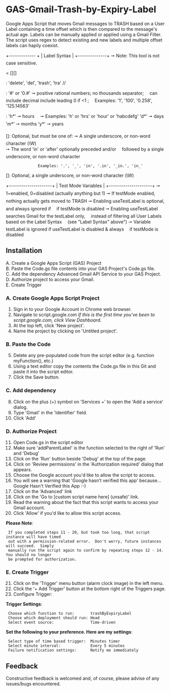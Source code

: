 # GAS-Gmail-Trash-by-Expiry-Label

 Google Apps Script that moves Gmail messages to TRASH based on a User Label 
 containing a time offset which is then compared to the message's actual age.
 Labels can be manually applied or applied using a Gmail Filter.  The script uses 
 regex to detect existing and new labels and multiple offset labels can hapily coexist.
   
  +------------- +
  | Label Syntax |
  +--------------+
   🠖  Note: This tool is not case sensitive. 

  <Label> = <prefix>[<sepparator01>]<delay>[<sepparator01>]<unit>
                     
  <prefix>:   'delete', 'del', 'trash', 'tra'  // 
      
  <delay>: '#' or '0.#'        🠖  positive rational numbers; no thousands separator;
                                  can include decimal include leading 0 if <1 ;
                                  Examples: '1', '100', '0.258', '125.14563'
                                        
  <unit>:  'h*'   🠖   hours   🠖  Examples: 'h' or 'hrs' or 'hour' or 'habcdefg'
           'd*'   🠖   days
           'm*'   🠖   months
           'y*'   🠖   years   
  
  [<sepparator01>]:  Optional, but must be one of: 
                  🠖 A single underscore, or non-word character (\W)  
                  🠖 The word 'in' or 'after' optionally preceded and/or
                    followed by a single underscore, or non-word character
                        
                  Examples: '.', '_', 'in', '.in', '_in.', 'in_' 

   [<sepparator02>]:  Optional, a single underscore, or non-word character (\W)  

  +---------------------+
  | Test Mode Variables |
  +---------------------+
   🠖  1=enabled,  0=disabled (actually anything but 1) 
   🠖  If testMode enabled, nothing actually gets moved to TRASH
   🠖  Enabling useTestLabel is optional, and always ignored if
      if testMode is disabled
   🠖  Enabling useTestLabel searches Gmail for the testLabel only,
      instead of filtering all User Labels based on the Label Syntax
      (see "Label Syntax" above")
   🠖  Variable testLabel is ignored if useTestLabel is disabled & always
      if testMode is disabled

## Installation  
   
A.  Create a Google Apps Script (GAS) Project  
B.  Paste the Code.gs file contents into your GAS Project's Code.gs file.  
C.  Add the dependency Advanced Gmail API Service to your GAS Project.  
D.  Authorize project to access your Gmail.  
E.  Create Trigger
  
### A. Create Google Apps Script Project
1. Sign in to your Google Account in Chrome web browser.
2. Navigate to script.google.com  *If this is the first time you've been to script.google.com, click View Dashboard.*
3. At the top left, click 'New project'.
4. Name the project by clicking on 'Untitled project'. 

### B. Paste the Code
5. Delete any pre-populated code from the script editor (e.g. function myFunction(), etc.)
6. Using a text editor copy the contents the Code.gs file in this Git and paste it into the script editor.
7. Click the Save button.

### C. Add dependency
8. Click on the plus (+) symbol on 'Services  +' to open the 'Add a service' dialog.
9. Type 'Gmail' in the 'Identifier' field.
10. Click 'Add'

### D. Authorize Project
11. Open Code.gs in the script editor
12. Make sure 'addParentLabel' is the function selected to the right of 'Run' and 'Debug'
13. Click on the 'Run' button beside 'Debug' at the top of the page.
14. Click on 'Review permissions' in the 'Authorization required' dialog that appears.
15. Choose the Google account you'd like to allow the script to access.
16. You will see a warning that 'Google hasn’t verified this app' because... Google Hasn't Verified this App :-)
17. Click on the 'Advanced' link
18. Click on the 'Go to [custom script name here] (unsafe)' link.
19. Read the warning about the fact that this script wants to access your Gmail account.    
20. Click 'Allow' if you'd like to allow this script access.

**Please Note**:

     If you completed steps 11 - 20, but took too long, that script instance will have timed
     out with a permission-related error.  Don't worry, future instances will succeed.  Simply
     manually run the script again to confirm by repeating steps 12 - 14.  You should no longer
     be prompted for authorization.

### E. Create Trigger
21. Click on the 'Trigger' menu button (alarm clock image) in the left menu.
22. Click the '+  Add Trigger' button at the bottom right of the Triggers page.
23. Configure Trigger:  

**Trigger Settings**:  

     Choose which function to run:       trashByExpiryLabel  
     Choose which deployment should run: Head  
     Select event source:                Time-driven  

**Set the following to your preference.  Here are my settings**:  
    
     Select type of time based trigger:  Minutes timer  
     Select minute interval:             Every 5 minutes   
     Failure notification settings:      Notify me immediately   


## Feedback
Constructive feedback is welcomed and, of course, please advise of any issues/bugs encountered.  



